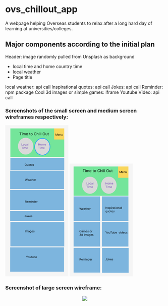 # ovs_chillout_app

A webpage helping Overseas students to relax after a long hard day of learning at universities/colleges.

## Major components according to the initial plan

Header: image randomly pulled from Unsplash as background
- local time and home country time
- local weather
- Page title

local weather: api call
Inspirational quotes: api call
Jokes: api call
Reminder: npm package
Cool 3d images or simple games: iframe
Youtube Video: api call




### Screenshots of the small screen and medium screen wireframes respectively: 
<p float="left">
  <img src="/src/images/small_screen.png" width="200px" />
  <img src="/src/images/medium_screen.png" width="200px" />  
</p>

###  Screenshot of large screen wireframe:
<p align="center">
     <img src="/src/images/large_screen.png" width="200px" />
</p> 
